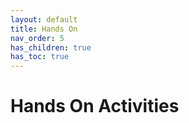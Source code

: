 ```yaml
---
layout: default
title: Hands On
nav_order: 5
has_children: true
has_toc: true
---
```

# Hands On Activities
